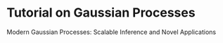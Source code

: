 # Tutorial on Gaussian Processes
Modern Gaussian Processes: Scalable Inference and Novel Applications
